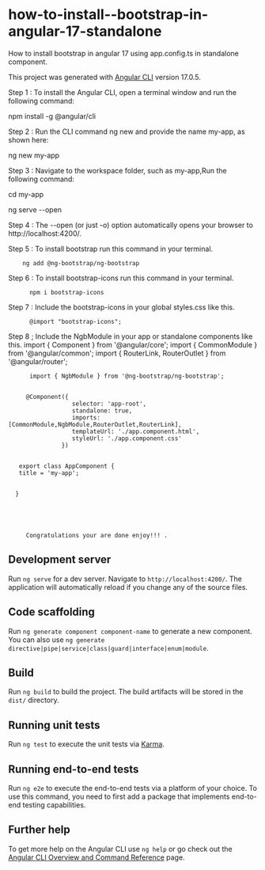#  how-to-install--bootstrap-in-angular-17-standalone

How to install bootstrap in angular 17 using app.config.ts in standalone component.


This project was generated with [Angular CLI](https://github.com/angular/angular-cli) version 17.0.5.

Step 1 : To install the Angular CLI, open a terminal window and run the following command:

npm install -g @angular/cli

Step 2 : Run the CLI command ng new and provide the name my-app, as shown here:

ng new my-app

Step 3 : Navigate to the workspace folder, such as my-app,Run the following command:

cd my-app

ng serve --open


Step 4 : The --open (or just -o) option automatically opens your browser to http://localhost:4200/.

Step 5 : To install bootstrap run this command in your terminal.

        ng add @ng-bootstrap/ng-bootstrap
        
Step 6 : To install bootstrap-icons run this command in your terminal.

          npm i bootstrap-icons

Step 7 : Include the bootstrap-icons in your global styles.css like this.

          @import "bootstrap-icons";

Step 8 ; Include the NgbModule in your app or standalone components like this.
          import { Component } from '@angular/core';
          import { CommonModule } from '@angular/common';
          import { RouterLink, RouterOutlet } from '@angular/router';

          import { NgbModule } from '@ng-bootstrap/ng-bootstrap';


         @Component({
                      selector: 'app-root',
                      standalone: true,
                      imports: [CommonModule,NgbModule,RouterOutlet,RouterLink],
                      templateUrl: './app.component.html',
                      styleUrl: './app.component.css'
                   })


       export class AppComponent {
       title = 'my-app';


      }


         
         
         
         Congratulations your are done enjoy!!! .

         

## Development server

Run `ng serve` for a dev server. Navigate to `http://localhost:4200/`. The application will automatically reload if you change any of the source files.

## Code scaffolding

Run `ng generate component component-name` to generate a new component. You can also use `ng generate directive|pipe|service|class|guard|interface|enum|module`.

## Build

Run `ng build` to build the project. The build artifacts will be stored in the `dist/` directory.

## Running unit tests

Run `ng test` to execute the unit tests via [Karma](https://karma-runner.github.io).

## Running end-to-end tests

Run `ng e2e` to execute the end-to-end tests via a platform of your choice. To use this command, you need to first add a package that implements end-to-end testing capabilities.

## Further help

To get more help on the Angular CLI use `ng help` or go check out the [Angular CLI Overview and Command Reference](https://angular.io/cli) page.
